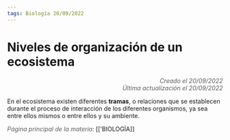 ```yaml
---
tags: Biología 20/09/2022
---
```


# Niveles de organización de un ecosistema
<div style="text-align: right; opacity: 0.7; font-style: italic;">Creado el 20/09/2022</div>
<div style="text-align: right; opacity: 0.7; font-style: italic;">Última actualización el 20/09/2022</div>

En el ecosistema existen diferentes **tramas**, o relaciones que se establecen durante el proceso de interacción de los diferentes organismos, ya sea entre ellos mismos o entre ellos y su ambiente.

<span style="opacity: 0.7; font-style: italic;">Página principal de la materia:</span> [['BIOLOGÍA]]